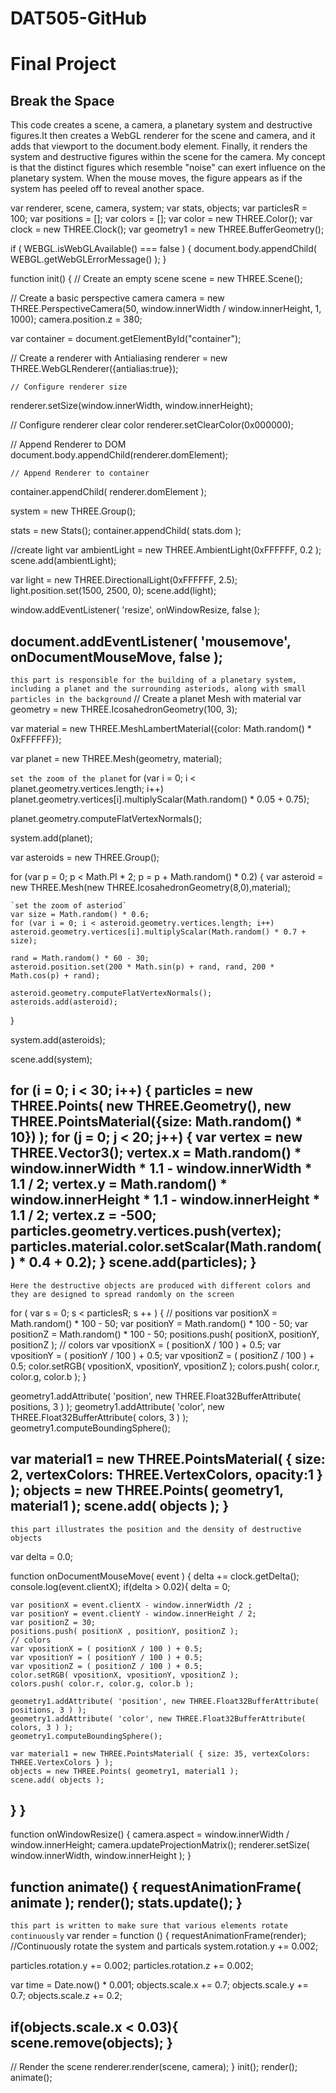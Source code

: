 # DAT505-GitHub

Final Project
=======================
Break the Space
----------------------

This code creates a scene, a camera, a planetary system and destructive figures.It then creates a WebGL renderer for the scene and camera, and it adds that viewport to the document.body element. Finally, it renders the system and destructive figures within the scene for the camera. My concept is that the distinct figures which resemble "noise" can exert influence on the planetary system. When the mouse moves, the figure appears as if the system has peeled off to reveal another space.



var renderer, scene, camera, system;
var stats, objects;
var particlesR = 100;
var positions = [];
var colors = [];
var color = new THREE.Color();
var clock = new THREE.Clock();
var geometry1 = new THREE.BufferGeometry();



if ( WEBGL.isWebGLAvailable() === false ) {
  document.body.appendChild( WEBGL.getWebGLErrorMessage() );
}

function init() {
  // Create an empty scene
  scene = new THREE.Scene();

  // Create a basic perspective camera
  camera = new THREE.PerspectiveCamera(50, window.innerWidth / window.innerHeight, 1, 1000);
  camera.position.z = 380;

  var container = document.getElementById("container");

// Create a renderer with Antialiasing
  renderer = new THREE.WebGLRenderer({antialias:true});

    // Configure renderer size
  renderer.setSize(window.innerWidth, window.innerHeight);

  // Configure renderer clear color
  renderer.setClearColor(0x000000);

  // Append Renderer to DOM
  document.body.appendChild(renderer.domElement);

    // Append Renderer to container
  container.appendChild( renderer.domElement );

  system = new THREE.Group();

  stats = new Stats();
  container.appendChild( stats.dom );

  //create light
  var ambientLight = new THREE.AmbientLight(0xFFFFFF, 0.2 );
  scene.add(ambientLight);

  var light = new THREE.DirectionalLight(0xFFFFFF, 2.5);
  light.position.set(1500, 2500, 0);
  scene.add(light);

  window.addEventListener( 'resize', onWindowResize, false );

  document.addEventListener( 'mousemove', onDocumentMouseMove, false );
-----------------------------------------------------------------------------------
`this part is responsible for the building of a planetary system, including a planet and the surrounding asteriods, along with small particles in the background`
  // Create a planet Mesh with material
  var geometry = new THREE.IcosahedronGeometry(100, 3);

  var material = new THREE.MeshLambertMaterial({color: Math.random() * 0xFFFFFF});

  var planet = new THREE.Mesh(geometry, material);

  `set the zoom of the planet`
  for (var i = 0; i < planet.geometry.vertices.length; i++)
  planet.geometry.vertices[i].multiplyScalar(Math.random() * 0.05 + 0.75);

  planet.geometry.computeFlatVertexNormals();

  system.add(planet);

  var asteroids = new THREE.Group();

  for (var p = 0; p < Math.PI * 2; p = p + Math.random() * 0.2) {
    var asteroid = new THREE.Mesh(new THREE.IcosahedronGeometry(8,0),material);

    `set the zoom of asteriod`
    var size = Math.random() * 0.6;
    for (var i = 0; i < asteroid.geometry.vertices.length; i++)
    asteroid.geometry.vertices[i].multiplyScalar(Math.random() * 0.7 + size);

    rand = Math.random() * 60 - 30;
    asteroid.position.set(200 * Math.sin(p) + rand, rand, 200 * Math.cos(p) + rand);

    asteroid.geometry.computeFlatVertexNormals();
    asteroids.add(asteroid);
  }

  system.add(asteroids);

  scene.add(system);


  for (i = 0; i < 30; i++) {
    particles = new THREE.Points(
      new THREE.Geometry(),
      new THREE.PointsMaterial({size: Math.random() * 10})
    );
    for (j = 0; j < 20; j++) {
      var vertex = new THREE.Vector3();
      vertex.x = Math.random() * window.innerWidth * 1.1 - window.innerWidth * 1.1 / 2;
      vertex.y = Math.random() * window.innerHeight * 1.1 - window.innerHeight * 1.1 / 2;
      vertex.z = -500;
      particles.geometry.vertices.push(vertex);
      particles.material.color.setScalar(Math.random() * 0.4 + 0.2);
    }
    scene.add(particles);
  }
-----------------------------------------------------------------------------------------------
`Here the destructive objects are produced with different colors and they are designed to spread randomly on the screen`

  for ( var s = 0; s < particlesR; s ++ ) {
    // positions
    var positionX = Math.random() * 100 - 50;
    var positionY = Math.random() * 100 - 50;
    var positionZ = Math.random() * 100 - 50;
    positions.push( positionX, positionY, positionZ );
    // colors
    var vpositionX = ( positionX / 100 ) + 0.5;
    var vpositionY = ( positionY / 100 ) + 0.5;
    var vpositionZ = ( positionZ / 100 ) + 0.5;
    color.setRGB( vpositionX, vpositionY, vpositionZ );
    colors.push( color.r, color.g, color.b );
  }

  geometry1.addAttribute( 'position', new THREE.Float32BufferAttribute( positions, 3 ) );
  geometry1.addAttribute( 'color', new THREE.Float32BufferAttribute( colors, 3 ) );
  geometry1.computeBoundingSphere();

  var material1 = new THREE.PointsMaterial( { size: 2, vertexColors: THREE.VertexColors, opacity:1 } );
  objects = new THREE.Points( geometry1, material1 );
  scene.add( objects );
}
----------------------------------------------------------------------------
`this part illustrates the position and the density of destructive objects`

var delta = 0.0;

function onDocumentMouseMove( event ) {
  delta += clock.getDelta();
  console.log(event.clientX);
  if(delta > 0.02){
    delta = 0;

    var positionX = event.clientX - window.innerWidth /2 ;
    var positionY = event.clientY - window.innerHeight / 2;
    var positionZ = 30;
    positions.push( positionX , positionY, positionZ );
    // colors
    var vpositionX = ( positionX / 100 ) + 0.5;
    var vpositionY = ( positionY / 100 ) + 0.5;
    var vpositionZ = ( positionZ / 100 ) + 0.5;
    color.setRGB( vpositionX, vpositionY, vpositionZ );
    colors.push( color.r, color.g, color.b );

    geometry1.addAttribute( 'position', new THREE.Float32BufferAttribute( positions, 3 ) );
    geometry1.addAttribute( 'color', new THREE.Float32BufferAttribute( colors, 3 ) );
    geometry1.computeBoundingSphere();

    var material1 = new THREE.PointsMaterial( { size: 35, vertexColors: THREE.VertexColors } );
    objects = new THREE.Points( geometry1, material1 );
    scene.add( objects );
  }
}
-----------------------------------------------------------------------------------------------
function onWindowResize() {
  camera.aspect = window.innerWidth / window.innerHeight;
  camera.updateProjectionMatrix();
  renderer.setSize( window.innerWidth, window.innerHeight );
}

function animate() {
  requestAnimationFrame( animate );
  render();
  stats.update();
}
---------------------------------------------------------------------------------
`this part is written to make sure that various elements rotate continuously`
var render = function () {
  requestAnimationFrame(render);
  //Continuously rotate the system and particals
  system.rotation.y += 0.002;


  particles.rotation.y += 0.002;
  particles.rotation.z += 0.002;

  var time = Date.now() * 0.001;
  objects.scale.x += 0.7;
  objects.scale.y += 0.7;
  objects.scale.z += 0.2;

  if(objects.scale.x < 0.03){
    scene.remove(objects);
  }
---------------------------------------------------------------------------------
  // Render the scene
  renderer.render(scene, camera);
}
init();
render();
animate();

